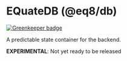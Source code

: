 # EQuateDB (@eq8/db)

[![Greenkeeper badge](https://badges.greenkeeper.io/eq8/eq8db.svg)](https://greenkeeper.io/)

A predictable state container for the backend.

**EXPERIMENTAL**: Not yet ready to be released
